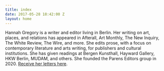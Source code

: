```yaml
---
title: index
date: 2017-05-28 18:42:00 Z
layout: home
---
```


Hannah Gregory is a writer and editor living in Berlin. Her writing on art, places, and relations has appeared in Afterall, Art Monthly, The New Inquiry, The White Review, The Wire, and more. She edits prose, with a focus on contemporary literature and arts writing, for publishers and cultural institutions. She has given readings at Bergen Kunsthall, Hayward Gallery, HKW Berlin, MUDAM, and others. She founded the Parens Editors group in 2020. 
<a href="https://hannahgregory.substack.com/about">Receive her letters here</a>.